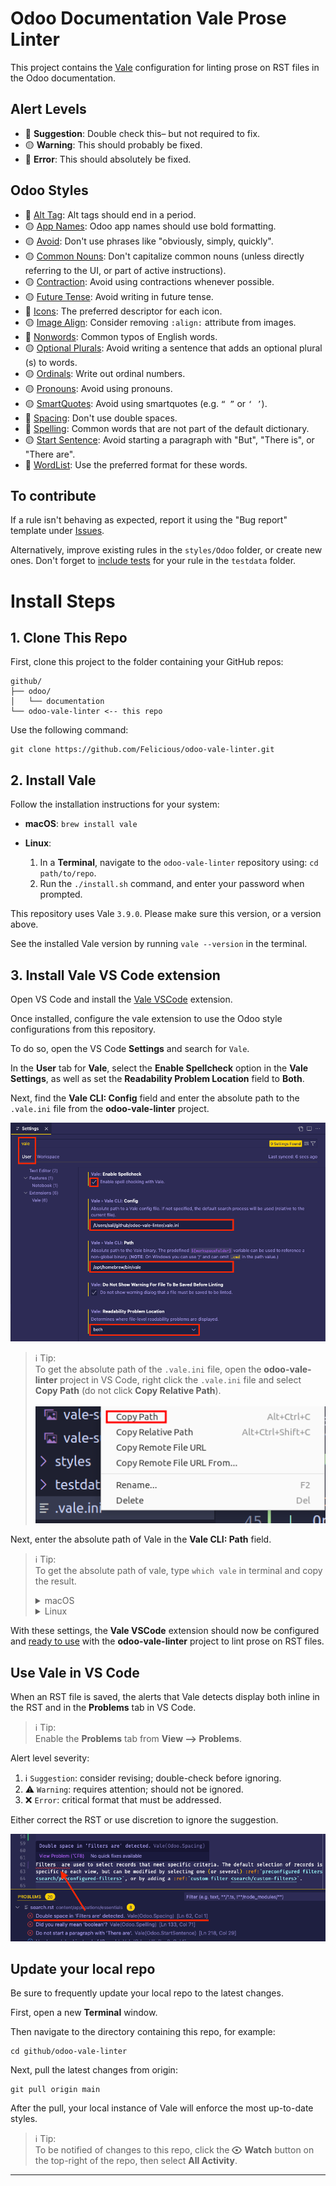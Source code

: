 # Odoo Documentation Vale Prose Linter

This project contains the [Vale](https://vale.sh/) configuration for linting prose on RST files in the Odoo documentation.

## Alert Levels

- 🔵 **Suggestion**: Double check this– but not required to fix.
- 🟡 **Warning**: This should probably be fixed.
- 🔴 **Error**: This should absolutely be fixed.

## Odoo Styles

- 🔴 [Alt Tag](./styles/Odoo/AltTag.yml): Alt tags should end in a period.
- 🟡 [App Names](./styles/Odoo/AppNames.yml): Odoo app names should use bold formatting.
- 🟡 [Avoid](./styles/Odoo/Avoid.yml): Don't use phrases like "obviously, simply, quickly".
- 🟡 [Common Nouns](./styles/Odoo/CommonNouns.yml): Don't capitalize common nouns (unless directly referring to the UI, or part of active instructions).
- 🟡 [Contraction](./styles/Odoo/Contraction.yml): Avoid using contractions whenever possible.
- 🟡 [Future Tense](./styles/Odoo/FutureTense.yml): Avoid writing in future tense.
- 🔵 [Icons](./styles/Odoo/Icons.yml): The preferred descriptor for each icon.
- 🟡 [Image Align](./styles/Odoo/ImageAlign.yml): Consider removing `:align:` attribute from images.
- 🔴 [Nonwords](./styles/Odoo/Nonwords.yml): Common typos of English words.
- 🟡 [Optional Plurals](./styles/Odoo/OptionalPlurals.yml): Avoid writing a sentence that adds an optional plural (s) to words.
- 🟡 [Ordinals](./styles/Odoo/Ordinals.yml): Write out ordinal numbers.
- 🟡 [Pronouns](./styles/Odoo/Pronouns.yml): Avoid using pronouns.
- 🟡 [SmartQuotes](./styles/Odoo/SmartQuotes.yml): Avoid using smartquotes (e.g. `“ ”` or `‘ ’`).
- 🔴 [Spacing](./styles/Odoo/Spacing.yml): Don't use double spaces.
- 🔴 [Spelling](./styles/Odoo/Spelling.yml): Common words that are not part of the default dictionary.
- 🟡 [Start Sentence](./styles/Odoo/StartSentence.yml): Avoid starting a paragraph with "But", "There is", or "There are".
- 🔴 [WordList](./styles/Odoo/WordList.yml): Use the preferred format for these words.

## To contribute

If a rule isn't behaving as expected, report it using the "Bug report" template under [Issues](https://github.com/Felicious/odoo-vale-linter/issues).

Alternatively, improve existing rules in the `styles/Odoo` folder, or create new ones. Don't forget to [include tests](./TESTING.md) for your rule in the `testdata` folder.


# Install Steps

## 1. Clone This Repo

First, clone this project to the folder containing your GitHub repos:

```
github/
├── odoo/
│   └── documentation
└── odoo-vale-linter <-- this repo
```

Use the following command:

```shell
git clone https://github.com/Felicious/odoo-vale-linter.git
```

## 2. Install Vale

Follow the installation instructions for your system:

- **macOS**: `brew install vale`
- **Linux**:

  1. In a **Terminal**, navigate to the `odoo-vale-linter` repository using: `cd path/to/repo`.
  2. Run the `./install.sh` command, and enter your password when prompted.

This repository uses Vale `3.9.0`. Please make sure this version, or a version above.

See the installed Vale version by running `vale --version` in the terminal.

## 3. Install Vale VS Code extension

Open VS Code and install the [Vale VSCode](https://marketplace.visualstudio.com/items?itemName=ChrisChinchilla.vale-vscode) extension.

Once installed, configure the vale extension to use the Odoo style configurations from this repository.

To do so, open the VS Code **Settings** and search for `Vale`.

In the **User** tab for **Vale**, select the **Enable Spellcheck** option in the **Vale Settings**, as well as set the **Readability Problem Location** field to **Both**.

Next, find the **Vale CLI: Config** field and enter the absolute path to the `.vale.ini` file from the **odoo-vale-linter** project.

![file configs](/screenshots/vscode-vale-config.png)

> ℹ️ Tip:</br>
> To get the absolute path of the `.vale.ini` file, open the **odoo-vale-linter** project in VS Code, right click the `.vale.ini` file and select **Copy Path** (do not click **Copy Relative Path**).</br></br>
> ![copy path](/screenshots/vale-path.png)

Next, enter the absolute path of Vale in the **Vale CLI: Path** field.

> ℹ️ Tip:</br>
> To get the absolute path of vale, type `which vale` in terminal and copy the result.
> <details>
> <summary>macOS</summary>
>
> ![which vale](/screenshots/which-vale-mac.png)
>
> </details>
> <details>
> <summary>Linux</summary>
>
> ![which vale](/screenshots/which-vale-linux.png)
>
> </details>

With these settings, the **Vale VSCode** extension should now be configured and [ready to use](#to-use) with the **odoo-vale-linter** project to lint prose on RST files.

## Use Vale in VS Code

When an RST file is saved, the alerts that Vale detects display both inline in the RST and in the **Problems** tab in VS Code.

> ℹ️ Tip:</br>
> Enable the **Problems** tab from **View --> Problems**.

Alert level severity:

1. :information_source: `Suggestion`: consider revising; double-check before ignoring.
2. :warning: `Warning`: requires attention; should not be ignored.
3. :x: `Error`:  critical format that must be addressed.


Either correct the RST or use discretion to ignore the suggestion.

![vale problems](/screenshots/vale-problems.png)

## Update your local repo

Be sure to frequently update your local repo to the latest changes.

First, open a new **Terminal** window.

Then navigate to the directory containing this repo, for example:

```
cd github/odoo-vale-linter
```

Next, pull the latest changes from origin:

```
git pull origin main
```

After the pull, your local instance of Vale will enforce the most up-to-date styles.

> ℹ️ Tip:</br>
> To be notified of changes to this repo, click the <svg aria-hidden="true" focusable="false" class="octicon octicon-eye" viewBox="0 0 16 16" width="16" height="16" fill="currentColor" style="display: inline-block; user-select: none; vertical-align: text-bottom; overflow: visible;"><path d="M8 2c1.981 0 3.671.992 4.933 2.078 1.27 1.091 2.187 2.345 2.637 3.023a1.62 1.62 0 0 1 0 1.798c-.45.678-1.367 1.932-2.637 3.023C11.67 13.008 9.981 14 8 14c-1.981 0-3.671-.992-4.933-2.078C1.797 10.83.88 9.576.43 8.898a1.62 1.62 0 0 1 0-1.798c.45-.677 1.367-1.931 2.637-3.022C4.33 2.992 6.019 2 8 2ZM1.679 7.932a.12.12 0 0 0 0 .136c.411.622 1.241 1.75 2.366 2.717C5.176 11.758 6.527 12.5 8 12.5c1.473 0 2.825-.742 3.955-1.715 1.124-.967 1.954-2.096 2.366-2.717a.12.12 0 0 0 0-.136c-.412-.621-1.242-1.75-2.366-2.717C10.824 4.242 9.473 3.5 8 3.5c-1.473 0-2.825.742-3.955 1.715-1.124.967-1.954 2.096-2.366 2.717ZM8 10a2 2 0 1 1-.001-3.999A2 2 0 0 1 8 10Z"></path></svg> **Watch** button on the top-right of the repo, then select **All Activity**.

---